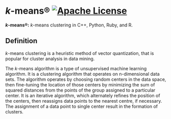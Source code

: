 # <i>k</i>-means® [![Apache License](https://img.shields.io/badge/license-Apache-blue.svg)](https://github.com/iamprabhat/k-means/blob/master/LICENSE)
<b><i>k</i>-means®:</b> <i>k</i>-means clustering in C++, Python, Ruby, and R.

## Definition
<i>k</i>-means clustering is a heuristic method of vector quantization, that is popular for cluster analysis in data mining.

The <i>k</i>-means algorithm is a type of unsupervised machine learning algorithm. It is a clustering algorithm that operates on n-dimensional data sets. The algorithm operates by choosing random centers in the data space, then fine-tuning the location of those centers by minimizing the sum of squared distances from the points of the group assigned to a particular center. It is an iterative algorithm, which alternately refines the position of the centers, then reassigns data points to the nearest centre, if necessary. The assignment of a data point to single center result in the formation of clusters.
